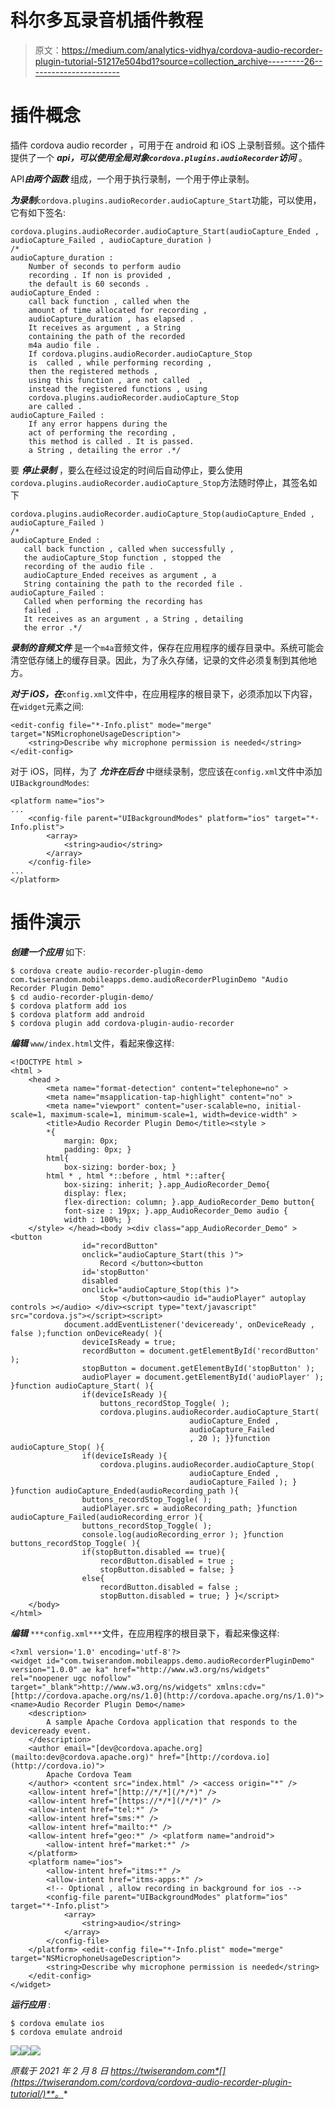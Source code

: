 # 科尔多瓦录音机插件教程

> 原文：<https://medium.com/analytics-vidhya/cordova-audio-recorder-plugin-tutorial-51217e504bd1?source=collection_archive---------26----------------------->

# 插件概念

插件 cordova audio recorder ，可用于在 android 和 iOS 上录制音频。这个插件提供了一个 ***api，可以使用全局对象`cordova.plugins.audioRecorder`访问*** 。

API***由两个函数*** 组成，一个用于执行录制，一个用于停止录制。

***为录制***`cordova.plugins.audioRecorder.audioCapture_Start`功能，可以使用，它有如下签名:

```
cordova.plugins.audioRecorder.audioCapture_Start(audioCapture_Ended , audioCapture_Failed , audioCapture_duration )
/*
audioCapture_duration : 
    Number of seconds to perform audio
    recording . If non is provided , 
    the default is 60 seconds . 
audioCapture_Ended : 
    call back function , called when the
    amount of time allocated for recording , 
    audioCapture_duration , has elapsed . 
    It receives as argument , a String 
    containing the path of the recorded 
    m4a audio file .
    If cordova.plugins.audioRecorder.audioCapture_Stop 
    is  called , while performing recording , 
    then the registered methods ,
    using this function , are not called  , 
    instead the registered functions , using 
    cordova.plugins.audioRecorder.audioCapture_Stop
    are called .    
audioCapture_Failed : 
    If any error happens during the 
    act of performing the recording , 
    this method is called . It is passed.   
    a String , detailing the error .*/
```

要 ***停止录制*** ，要么在经过设定的时间后自动停止，要么使用`cordova.plugins.audioRecorder.audioCapture_Stop`方法随时停止，其签名如下

```
cordova.plugins.audioRecorder.audioCapture_Stop(audioCapture_Ended , audioCapture_Failed )
/*
audioCapture_Ended : 
   call back function , called when successfully , 
   the audioCapture_Stop function , stopped the
   recording of the audio file . 
   audioCapture_Ended receives as argument , a 
   String containing the path to the recorded file . 
audioCapture_Failed : 
   Called when performing the recording has 
   failed . 
   It receives as an argument , a String , detailing 
   the error .*/
```

***录制的音频文件*** 是一个`m4a`音频文件，保存在应用程序的缓存目录中。系统可能会清空低存储上的缓存目录。因此，为了永久存储，记录的文件必须复制到其他地方。

***对于 iOS，在***`config.xml`文件中，在应用程序的根目录下，必须添加以下内容，在`widget`元素之间:

```
<edit-config file="*-Info.plist" mode="merge" target="NSMicrophoneUsageDescription">
    <string>Describe why microphone permission is needed</string>
</edit-config>
```

对于 iOS，同样，为了 ***允许在后台*** 中继续录制，您应该在`config.xml`文件中添加`UIBackgroundModes`:

```
<platform name="ios">
...
    <config-file parent="UIBackgroundModes" platform="ios" target="*-Info.plist">
        <array>
            <string>audio</string>
        </array>
    </config-file>
...
</platform>
```

# 插件演示

***创建一个应用*** 如下:

```
$ cordova create audio-recorder-plugin-demo com.twiserandom.mobileapps.demo.audioRecorderPluginDemo "Audio Recorder Plugin Demo"
$ cd audio-recorder-plugin-demo/
$ cordova platform add ios
$ cordova platform add android
$ cordova plugin add cordova-plugin-audio-recorder
```

***编辑*** `www/index.html`文件，看起来像这样:

```
<!DOCTYPE html >
<html >
    <head >
        <meta name="format-detection" content="telephone=no" >
        <meta name="msapplication-tap-highlight" content="no" >
        <meta name="viewport" content="user-scalable=no, initial-scale=1, maximum-scale=1, minimum-scale=1, width=device-width" >
        <title>Audio Recorder Plugin Demo</title><style >
        *{
            margin: 0px;
            padding: 0px; }
        html{
            box-sizing: border-box; }
        html * , html *::before , html *::after{
            box-sizing: inherit; }.app_AudioRecorder_Demo{
            display: flex;
            flex-direction: column; }.app_AudioRecorder_Demo button{
            font-size : 19px; }.app_AudioRecorder_Demo audio {
            width : 100%; }
    </style> </head><body ><div class="app_AudioRecorder_Demo" ><button
                id="recordButton"
                onclick="audioCapture_Start(this )">
                    Record </button><button
                id='stopButton'
                disabled
                onclick="audioCapture_Stop(this )">
                    Stop </button><audio id="audioPlayer" autoplay controls ></audio> </div><script type="text/javascript" src="cordova.js"></script><script>
            document.addEventListener('deviceready', onDeviceReady , false );function onDeviceReady( ){
                deviceIsReady = true;
                recordButton = document.getElementById('recordButton' );
                stopButton = document.getElementById('stopButton' );
                audioPlayer = document.getElementById('audioPlayer' ); }function audioCapture_Start( ){
                if(deviceIsReady ){
                    buttons_recordStop_Toggle( );
                    cordova.plugins.audioRecorder.audioCapture_Start(
                                        audioCapture_Ended ,
                                        audioCapture_Failed
                                        , 20 ); }}function audioCapture_Stop( ){
                if(deviceIsReady ){
                    cordova.plugins.audioRecorder.audioCapture_Stop(
                                        audioCapture_Ended ,
                                        audioCapture_Failed ); } }function audioCapture_Ended(audioRecording_path ){
                buttons_recordStop_Toggle( );
                audioPlayer.src = audioRecording_path; }function audioCapture_Failed(audioRecording_error ){
                buttons_recordStop_Toggle( );
                console.log(audioRecording_error ); }function buttons_recordStop_Toggle( ){
                if(stopButton.disabled == true){
                    recordButton.disabled = true ;
                    stopButton.disabled = false; }
                else{
                    recordButton.disabled = false ;
                    stopButton.disabled = true; } }</script>
    </body>
</html>
```

***编辑*** `***config.xml***`文件，在应用程序的根目录下，看起来像这样:

```
<?xml version='1.0' encoding='utf-8'?>
<widget id="com.twiserandom.mobileapps.demo.audioRecorderPluginDemo" version="1.0.0" ae ka" href="http://www.w3.org/ns/widgets" rel="noopener ugc nofollow" target="_blank">http://www.w3.org/ns/widgets" xmlns:cdv="[http://cordova.apache.org/ns/1.0](http://cordova.apache.org/ns/1.0)"> <name>Audio Recorder Plugin Demo</name>
    <description>
        A sample Apache Cordova application that responds to the deviceready event.
    </description>
    <author email="[dev@cordova.apache.org](mailto:dev@cordova.apache.org)" href="[http://cordova.io](http://cordova.io)">
        Apache Cordova Team
    </author> <content src="index.html" /> <access origin="*" />
    <allow-intent href="[http://*/*](/*/*)" />
    <allow-intent href="[https://*/*](/*/*)" />
    <allow-intent href="tel:*" />
    <allow-intent href="sms:*" />
    <allow-intent href="mailto:*" />
    <allow-intent href="geo:*" /> <platform name="android">
        <allow-intent href="market:*" />
    </platform>
    <platform name="ios">
        <allow-intent href="itms:*" />
        <allow-intent href="itms-apps:*" />
        <!-- Optional , allow recording in background for ios -->
        <config-file parent="UIBackgroundModes" platform="ios" target="*-Info.plist">
            <array>
                <string>audio</string>
            </array>
        </config-file>
    </platform> <edit-config file="*-Info.plist" mode="merge" target="NSMicrophoneUsageDescription">
        <string>Describe why microphone permission is needed</string>
    </edit-config>
</widget>
```

***运行应用*** :

```
$ cordova emulate ios
$ cordova emulate android
```

![](img/781d68002736c9be481508102cfe5604.png)![](img/a65671dd624f68f7ba13ace866c7ae80.png)![](img/acae24d83ef15ec7ff806b99014194d1.png)

*原载于 2021 年 2 月 8 日 https://twiserandom.com*[](https://twiserandom.com/cordova/cordova-audio-recorder-plugin-tutorial/)**。**